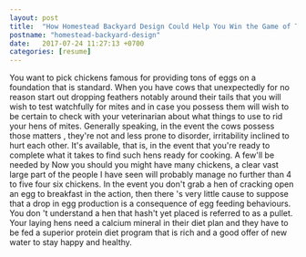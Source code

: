 ```yaml
---
layout: post
title:  "How Homestead Backyard Design Could Help You Win the Game of Throne"
postname: "homestead-backyard-design"
date:   2017-07-24 11:27:13 +0700
categories: [resume]
---
```

You want to pick chickens famous for providing tons of eggs on a foundation that is standard. When you have cows that unexpectedly for no reason start out dropping feathers notably around their tails that you will wish to test watchfully for mites and in case you possess them will wish to be certain to check with your veterinarian about what things to use to rid your hens of mites. Generally speaking, in the event the cows possess those matters , they're not and less prone to disorder, irritability inclined to hurt each other. It's available, that is, in the event that you're ready to complete what it takes to find such hens ready for cooking. A few'll be needed by Now you should you might have many chickens, a clear vast large part of the people I have seen will probably manage no further than 4 to five four six chickens. In the event you don't grab a hen of cracking open an egg to breakfast in the action, then there 's very little cause to suppose that a drop in egg production is a consequence of egg feeding behaviours. You don 't understand a hen that hash't yet placed is referred to as a pullet. Your laying hens need a calcium mineral in their diet plan and they have to be fed a superior protein diet program that is rich and a good offer of new water to stay happy and healthy.
